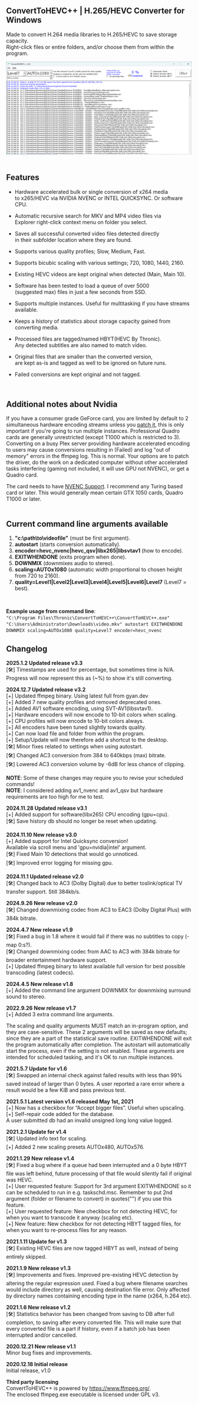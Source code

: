 
## ConvertToHEVC++ | H.265/HEVC Converter for Windows  

Made to convert H.264 media libraries to H.265/HEVC to save storage capacity.  
Right-click files or entire folders, and/or choose them from within the program. 

![Example UI](demo_v3.2.png)  
<br>
   
## Features  

* Hardware accelerated bulk or single conversion of x264 media  
to x265/HEVC via NVIDIA NVENC or INTEL QUICKSYNC. Or software CPU.  

* Automatic recursive search for MKV and MP4 video files via  
Explorer right-click context menu on folder you select.  

* Saves all successful converted video files detected directly  
in their subfolder location where they are found.  

* Supports various quality profiles; Slow, Medium, Fast.  

* Supports bicubic scaling with various settings; 720, 1080, 1440, 2160.  

* Existing HEVC videos are kept original when detected (Main, Main 10).  

* Software has been tested to load a queue of over 5000  
(suggested max) files in just a few seconds from SSD.  

* Supports multiple instances. Useful for multitasking if you have streams available.  

* Keeps a history of statistics about storage capacity gained from converting media.  

* Processed files are tagged/named HBYT(HEVC By Thronic).  
Any detected subtitles are also named to match video.  

* Original files that are smaller than the converted version,  
are kept as-is and tagged as well to be ignored on future runs.  

* Failed conversions are kept original and not tagged.  
<br>

## Additional notes about Nvidia  
If you have a consumer grade GeForce card, you are limited by default to 2 simultaneous  hardware encoding streams unless you [patch it](https://github.com/djnedrelid/NvidiaStreamPatch), this is only important if you're going to run multiple instances. Professional Quadro cards are generally unrestricted (except T1000 which is restricted to 3). Converting on a busy Plex server providing hardware accelerated encoding to users may cause conversions resulting in (Failed) and log "out of memory" errors in the ffmpeg log. This is normal. Your options are to patch the driver, do the work on a  dedicated computer without other accelerated tasks interfering (gaming not included, it will use GPU not NVENC), or get a Quadro card.  

The card needs to have [NVENC Support](https://developer.nvidia.com/video-encode-and-decode-gpu-support-matrix-new). I recommend any Turing based card or later. This would generally mean certain GTX 1050 cards, Quadro T1000 or later.  
<br>

## Current command line arguments available 
1. **"c:\path\to\videofile"** (must be first argument).  
2. **autostart** (starts conversion automatically).  
3. **encoder=hevc_nvenc|hevc_qsv|libx265|libsvtav1**  (how to encode).  
4. **EXITWHENDONE** (exits program when done).  
5. **DOWNMIX** (downmixes audio to stereo).  
6. **scaling=AUTOx1080** (automatic width proportional to chosen height from 720 to 2160).  
7. **quality=Level1|Level2|Level3|Level4|Level5|Level6|Level7** (Level7 = best).  
<br>

**Example usage from command line**:  
```"C:\Program Files\Thronic\ConvertToHEVC++\ConvertToHEVC++.exe" "C:\Users\Administrator\Downloads\video.mkv" autostart EXITWHENDONE DOWNMIX scaling=AUTOx1080 quality=Level7 encoder=hevc_nvenc```
<br>

## Changelog  
**2025.1.2 Updated release v3.3**  
[🛠] Timestamps are used for percentage, but sometimes time is N/A. Progress will now represent this as (~%) to show it's still converting.  
  
**2024.12.7 Updated release v3.2**  
[+] Updated ffmpeg binary. Using latest full from gyan.dev  
[+] Added 7 new quality profiles and removed deprecated ones.  
[+] Added AV1 software encoding, using SVT-AV1(libsvtav1).  
[+] Hardware encoders will now encode to 10-bit colors when scaling.  
[+] CPU profiles will now encode to 10-bit colors always.  
[+] All encoders have been tuned slightly towards quality.  
[+] Can now load file and folder from within the program.  
[+] Setup/Update will now therefore add a shortcut to the desktop.  
[🛠] Minor fixes related to settings when using autostart.  
[🛠] Changed AC3 conversion from 384 to 640kbps (max) bitrate.  
[🛠] Lowered AC3 conversion volume by -6dB for less chance of clipping.  
  
**NOTE**: Some of these changes may require you to revise your scheduled commands!  
**NOTE**: I considered adding av1_nvenc and av1_qsv but hardware requirements are too high for me to test.  
  
**2024.11.28 Updated release v3.1**  
[+] Added support for software(libx265) CPU encoding (gpu=cpu).  
[🛠] Save history db should no longer be reset when updating.  
  
**2024.11.10 New release v3.0**  
[+] Added support for Intel Quicksync conversion!  
Available via scroll menu and 'gpu=nvidia|intel' argument.  
[🛠] Fixed Main 10 detections that would go unnoticed.  
[🛠] Improved error logging for missing gpu.  
  
**2024.11.1 Updated release v2.0**  
[🛠] Changed back to AC3 (Dolby Digital) due to better toslink/optical TV transfer support. Still 384kb/s.  
  
**2024.9.26 New release v2.0**  
[🛠] Changed downmixing codec from AC3 to EAC3 (Dolby Digital Plus) with 384k bitrate.  
  
**2024.4.7 New release v1.9**  
[🛠] Fixed a bug in 1.8 where it would fail if there was no subtitles to copy (-map 0:s?).  
[🛠] Changed downmixing codec from AAC to AC3 with 384k bitrate for broader entertainment hardware support.  
[+] Updated ffmpeg binary to latest available full version for best possible transcoding (latest codecs).  
  
**2024.4.5 New release v1.8**  
[+] Added the command line argument DOWNMIX for downmixing surround sound to stereo.  
  
**2022.9.26 New release v1.7**  
[+] Added 3 extra command line arguments.  
  
The scaling and quality arguments MUST match an in-program option, and they are case-sensitive. These 2 arguments will be saved as new defaults; since they are a part of the statistical save routine. EXITWHENDONE will exit the program automatically after completion. The autostart will automatically start the process, even if the setting is not enabled. These arguments are intended for scheduled tasking, and it's OK to run multiple instances.  

**2021.5.7 Update for v1.6**  
[🛠] Swapped an internal check against failed results with less than 99% saved instead of larger than 0 bytes. A user reported a rare error where a result would be a few KiB and pass previous test.  

**2021.5.1 Latest version v1.6 released May 1st, 2021**  
[+] Now has a checkbox for “Accept bigger files”. Useful when upscaling.  
[+] Self-repair code added for the database.  
A user submitted db had an invalid unsigned long long value logged.  
  
**2021.2.1 Update for v1.4**  
[🛠] Updated info text for scaling.  
[+] Added 2 new scaling presets AUTOx480, AUTOx576.  
  
**2021.1.29 New release v1.4**  
[🛠] Fixed a bug where if a queue had been interrupted and a 0 byte HBYT file was left behind, future processing of that file would silently fail if original was HEVC.  
[+] User requested feature: Support for 3rd argument EXITWHENDONE so it can be scheduled to run in e.g. taskschd.msc. Remember to put 2nd argument (folder or filename to convert) in quotes("") if you use this feature.  
[+] User requested feature: New checkbox for not detecting HEVC, for when you want to transcode it anyway (scaling etc).  
[+] New feature: New checkbox for not detecting HBYT tagged files, for when you want to re-process files for any reason.  
  
**2021.1.11 Update for v1.3**  
[🛠] Existing HEVC files are now tagged HBYT as well, instead of being entirely skipped.  
  
**2021.1.9 New release v1.3**  
[🛠] Improvements and fixes. Improved pre-existing HEVC detection by altering the regular expression used. Fixed a bug where filename searches would include directory as well, causing destination file error. Only affected by directory names containing encoding type in the name (x264, h.264 etc).  
  
**2021.1.6 New release v1.2**  
[🛠] Statistics behavior has been changed from saving to DB after full completion, to saving after every converted file. This will make sure that every converted file is a part if history, even if a batch job has been interrupted and/or cancelled.  
  
**2020.12.21 New release v1.1**  
Minor bug fixes and improvements.  
  
**2020.12.18 Initial release**  
Initial release, v1.0  
  
**Third party licensing**  
ConvertToHEVC++ is powered by https://www.ffmpeg.org/.  
The enclosed ffmpeg.exe executable is licensed under GPL v3.  